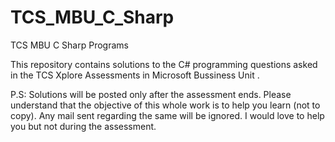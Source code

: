 # TCS_MBU_C_Sharp
TCS MBU C Sharp Programs

This repository contains solutions to the C# programming questions asked in the TCS Xplore Assessments in Microsoft Bussiness Unit .

P.S: Solutions will be posted only after the assessment ends. Please understand that the objective of this whole work is to help you learn (not to copy). Any mail sent regarding the same will be ignored. I would love to help you but not during the assessment.
